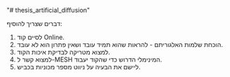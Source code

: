"# thesis_artificial_diffusion" 

דברים שצריך להוסיף:
1. לסיים קוד Online.
2. הוכחת שלמות האלגוריתם - להראות שהוא תמיד עובד ושאין פתרון הוא לא עובד. 
3. למצוא מטריקה לבדיקת איכות הקוד. 
4. למצוא קשר ל-MESH המינימלי הדרוש כדי שהקוד יעבוד. 
5. ליישם את הבעיה על ניווט מספר מכוניות בכביש. 


